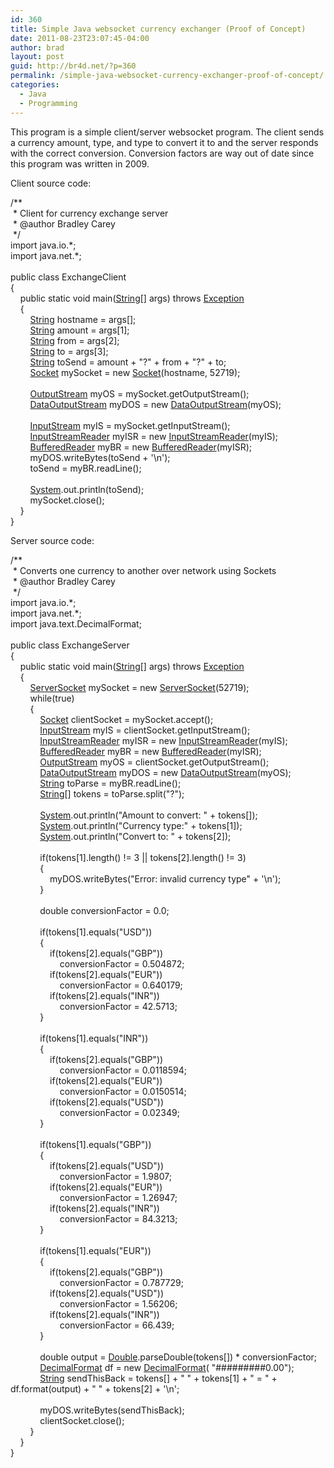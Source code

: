 ```yaml
---
id: 360
title: Simple Java websocket currency exchanger (Proof of Concept)
date: 2011-08-23T23:07:45-04:00
author: brad
layout: post
guid: http://br4d.net/?p=360
permalink: /simple-java-websocket-currency-exchanger-proof-of-concept/
categories:
  - Java
  - Programming
---
```

This program is a simple client/server websocket program. The client sends a currency amount, type, and type to convert it to and the server responds with the correct conversion. Conversion factors are way out of date since this program was written in 2009.

<!--more-->

Client source code:

<div class="codecolorer-container java default">
  <div class="java codecolorer">
    <span class="co3">/**<br /> &nbsp;* Client for currency exchange server<br /> &nbsp;* @author Bradley Carey<br /> &nbsp;*/</span><br /> <span class="kw1">import</span> <span class="co2">java.io.*</span><span class="sy0">;</span><br /> <span class="kw1">import</span> <span class="co2">java.net.*</span><span class="sy0">;</span><br /> &nbsp;<br /> <span class="kw1">public</span> <span class="kw1">class</span> ExchangeClient<br /> <span class="br0">&#123;</span><br /> &nbsp; &nbsp; <span class="kw1">public</span> <span class="kw1">static</span> <span class="kw4">void</span> main<span class="br0">&#40;</span><a href="http://www.google.com/search?hl=en&q=allinurl%3Adocs.oracle.com+javase+docs+api+string"><span class="kw3">String</span></a><span class="br0">&#91;</span><span class="br0">&#93;</span> args<span class="br0">&#41;</span> <span class="kw1">throws</span> <a href="http://www.google.com/search?hl=en&q=allinurl%3Adocs.oracle.com+javase+docs+api+exception"><span class="kw3">Exception</span></a><br /> &nbsp; &nbsp; <span class="br0">&#123;</span><br /> &nbsp; &nbsp; &nbsp; &nbsp; <a href="http://www.google.com/search?hl=en&q=allinurl%3Adocs.oracle.com+javase+docs+api+string"><span class="kw3">String</span></a> hostname <span class="sy0">=</span> args<span class="br0">&#91;</span><span class="nu0"></span><span class="br0">&#93;</span><span class="sy0">;</span><br /> &nbsp; &nbsp; &nbsp; &nbsp; <a href="http://www.google.com/search?hl=en&q=allinurl%3Adocs.oracle.com+javase+docs+api+string"><span class="kw3">String</span></a> amount <span class="sy0">=</span> args<span class="br0">&#91;</span><span class="nu0">1</span><span class="br0">&#93;</span><span class="sy0">;</span><br /> &nbsp; &nbsp; &nbsp; &nbsp; <a href="http://www.google.com/search?hl=en&q=allinurl%3Adocs.oracle.com+javase+docs+api+string"><span class="kw3">String</span></a> from <span class="sy0">=</span> args<span class="br0">&#91;</span><span class="nu0">2</span><span class="br0">&#93;</span><span class="sy0">;</span><br /> &nbsp; &nbsp; &nbsp; &nbsp; <a href="http://www.google.com/search?hl=en&q=allinurl%3Adocs.oracle.com+javase+docs+api+string"><span class="kw3">String</span></a> to <span class="sy0">=</span> args<span class="br0">&#91;</span><span class="nu0">3</span><span class="br0">&#93;</span><span class="sy0">;</span><br /> &nbsp; &nbsp; &nbsp; &nbsp; <a href="http://www.google.com/search?hl=en&q=allinurl%3Adocs.oracle.com+javase+docs+api+string"><span class="kw3">String</span></a> toSend <span class="sy0">=</span> amount <span class="sy0">+</span> <span class="st0">"?"</span> <span class="sy0">+</span> from <span class="sy0">+</span> <span class="st0">"?"</span> <span class="sy0">+</span> to<span class="sy0">;</span><br /> &nbsp; &nbsp; &nbsp; &nbsp; <a href="http://www.google.com/search?hl=en&q=allinurl%3Adocs.oracle.com+javase+docs+api+socket"><span class="kw3">Socket</span></a> mySocket <span class="sy0">=</span> <span class="kw1">new</span> <a href="http://www.google.com/search?hl=en&q=allinurl%3Adocs.oracle.com+javase+docs+api+socket"><span class="kw3">Socket</span></a><span class="br0">&#40;</span>hostname, <span class="nu0">52719</span><span class="br0">&#41;</span><span class="sy0">;</span><br /> &nbsp;<br /> &nbsp; &nbsp; &nbsp; &nbsp; <a href="http://www.google.com/search?hl=en&q=allinurl%3Adocs.oracle.com+javase+docs+api+outputstream"><span class="kw3">OutputStream</span></a> myOS <span class="sy0">=</span> mySocket.<span class="me1">getOutputStream</span><span class="br0">&#40;</span><span class="br0">&#41;</span><span class="sy0">;</span><br /> &nbsp; &nbsp; &nbsp; &nbsp; <a href="http://www.google.com/search?hl=en&q=allinurl%3Adocs.oracle.com+javase+docs+api+dataoutputstream"><span class="kw3">DataOutputStream</span></a> myDOS <span class="sy0">=</span> <span class="kw1">new</span> <a href="http://www.google.com/search?hl=en&q=allinurl%3Adocs.oracle.com+javase+docs+api+dataoutputstream"><span class="kw3">DataOutputStream</span></a><span class="br0">&#40;</span>myOS<span class="br0">&#41;</span><span class="sy0">;</span><br /> &nbsp;<br /> &nbsp; &nbsp; &nbsp; &nbsp; <a href="http://www.google.com/search?hl=en&q=allinurl%3Adocs.oracle.com+javase+docs+api+inputstream"><span class="kw3">InputStream</span></a> myIS <span class="sy0">=</span> mySocket.<span class="me1">getInputStream</span><span class="br0">&#40;</span><span class="br0">&#41;</span><span class="sy0">;</span><br /> &nbsp; &nbsp; &nbsp; &nbsp; <a href="http://www.google.com/search?hl=en&q=allinurl%3Adocs.oracle.com+javase+docs+api+inputstreamreader"><span class="kw3">InputStreamReader</span></a> myISR <span class="sy0">=</span> <span class="kw1">new</span> <a href="http://www.google.com/search?hl=en&q=allinurl%3Adocs.oracle.com+javase+docs+api+inputstreamreader"><span class="kw3">InputStreamReader</span></a><span class="br0">&#40;</span>myIS<span class="br0">&#41;</span><span class="sy0">;</span><br /> &nbsp; &nbsp; &nbsp; &nbsp; <a href="http://www.google.com/search?hl=en&q=allinurl%3Adocs.oracle.com+javase+docs+api+bufferedreader"><span class="kw3">BufferedReader</span></a> myBR <span class="sy0">=</span> <span class="kw1">new</span> <a href="http://www.google.com/search?hl=en&q=allinurl%3Adocs.oracle.com+javase+docs+api+bufferedreader"><span class="kw3">BufferedReader</span></a><span class="br0">&#40;</span>myISR<span class="br0">&#41;</span><span class="sy0">;</span><br /> &nbsp; &nbsp; &nbsp; &nbsp; myDOS.<span class="me1">writeBytes</span><span class="br0">&#40;</span>toSend <span class="sy0">+</span> <span class="st0">'<span class="es0">\n</span>'</span><span class="br0">&#41;</span><span class="sy0">;</span><br /> &nbsp; &nbsp; &nbsp; &nbsp; toSend <span class="sy0">=</span> myBR.<span class="me1">readLine</span><span class="br0">&#40;</span><span class="br0">&#41;</span><span class="sy0">;</span><br /> &nbsp;<br /> &nbsp; &nbsp; &nbsp; &nbsp; <a href="http://www.google.com/search?hl=en&q=allinurl%3Adocs.oracle.com+javase+docs+api+system"><span class="kw3">System</span></a>.<span class="me1">out</span>.<span class="me1">println</span><span class="br0">&#40;</span>toSend<span class="br0">&#41;</span><span class="sy0">;</span><br /> &nbsp; &nbsp; &nbsp; &nbsp; mySocket.<span class="me1">close</span><span class="br0">&#40;</span><span class="br0">&#41;</span><span class="sy0">;</span><br /> &nbsp; &nbsp; <span class="br0">&#125;</span><br /> <span class="br0">&#125;</span>
  </div>
</div>

Server source code:

<div class="codecolorer-container java default">
  <div class="java codecolorer">
    <span class="co3">/**<br /> &nbsp;* Converts one currency to another over network using Sockets<br /> &nbsp;* @author Bradley Carey<br /> &nbsp;*/</span><br /> <span class="kw1">import</span> <span class="co2">java.io.*</span><span class="sy0">;</span><br /> <span class="kw1">import</span> <span class="co2">java.net.*</span><span class="sy0">;</span><br /> <span class="kw1">import</span> <span class="co2">java.text.DecimalFormat</span><span class="sy0">;</span><br /> &nbsp;<br /> <span class="kw1">public</span> <span class="kw1">class</span> ExchangeServer<br /> <span class="br0">&#123;</span><br /> &nbsp; &nbsp; <span class="kw1">public</span> <span class="kw1">static</span> <span class="kw4">void</span> main<span class="br0">&#40;</span><a href="http://www.google.com/search?hl=en&q=allinurl%3Adocs.oracle.com+javase+docs+api+string"><span class="kw3">String</span></a><span class="br0">&#91;</span><span class="br0">&#93;</span> args<span class="br0">&#41;</span> <span class="kw1">throws</span> <a href="http://www.google.com/search?hl=en&q=allinurl%3Adocs.oracle.com+javase+docs+api+exception"><span class="kw3">Exception</span></a><br /> &nbsp; &nbsp; <span class="br0">&#123;</span><br /> &nbsp; &nbsp; &nbsp; &nbsp; <a href="http://www.google.com/search?hl=en&q=allinurl%3Adocs.oracle.com+javase+docs+api+serversocket"><span class="kw3">ServerSocket</span></a> mySocket <span class="sy0">=</span> <span class="kw1">new</span> <a href="http://www.google.com/search?hl=en&q=allinurl%3Adocs.oracle.com+javase+docs+api+serversocket"><span class="kw3">ServerSocket</span></a><span class="br0">&#40;</span><span class="nu0">52719</span><span class="br0">&#41;</span><span class="sy0">;</span><br /> &nbsp; &nbsp; &nbsp; &nbsp; <span class="kw1">while</span><span class="br0">&#40;</span><span class="kw2">true</span><span class="br0">&#41;</span><br /> &nbsp; &nbsp; &nbsp; &nbsp; <span class="br0">&#123;</span><br /> &nbsp; &nbsp; &nbsp; &nbsp; &nbsp; &nbsp; <a href="http://www.google.com/search?hl=en&q=allinurl%3Adocs.oracle.com+javase+docs+api+socket"><span class="kw3">Socket</span></a> clientSocket <span class="sy0">=</span> mySocket.<span class="me1">accept</span><span class="br0">&#40;</span><span class="br0">&#41;</span><span class="sy0">;</span><br /> &nbsp; &nbsp; &nbsp; &nbsp; &nbsp; &nbsp; <a href="http://www.google.com/search?hl=en&q=allinurl%3Adocs.oracle.com+javase+docs+api+inputstream"><span class="kw3">InputStream</span></a> myIS <span class="sy0">=</span> clientSocket.<span class="me1">getInputStream</span><span class="br0">&#40;</span><span class="br0">&#41;</span><span class="sy0">;</span><br /> &nbsp; &nbsp; &nbsp; &nbsp; &nbsp; &nbsp; <a href="http://www.google.com/search?hl=en&q=allinurl%3Adocs.oracle.com+javase+docs+api+inputstreamreader"><span class="kw3">InputStreamReader</span></a> myISR <span class="sy0">=</span> <span class="kw1">new</span> <a href="http://www.google.com/search?hl=en&q=allinurl%3Adocs.oracle.com+javase+docs+api+inputstreamreader"><span class="kw3">InputStreamReader</span></a><span class="br0">&#40;</span>myIS<span class="br0">&#41;</span><span class="sy0">;</span><br /> &nbsp; &nbsp; &nbsp; &nbsp; &nbsp; &nbsp; <a href="http://www.google.com/search?hl=en&q=allinurl%3Adocs.oracle.com+javase+docs+api+bufferedreader"><span class="kw3">BufferedReader</span></a> myBR <span class="sy0">=</span> <span class="kw1">new</span> <a href="http://www.google.com/search?hl=en&q=allinurl%3Adocs.oracle.com+javase+docs+api+bufferedreader"><span class="kw3">BufferedReader</span></a><span class="br0">&#40;</span>myISR<span class="br0">&#41;</span><span class="sy0">;</span><br /> &nbsp; &nbsp; &nbsp; &nbsp; &nbsp; &nbsp; <a href="http://www.google.com/search?hl=en&q=allinurl%3Adocs.oracle.com+javase+docs+api+outputstream"><span class="kw3">OutputStream</span></a> myOS <span class="sy0">=</span> clientSocket.<span class="me1">getOutputStream</span><span class="br0">&#40;</span><span class="br0">&#41;</span><span class="sy0">;</span><br /> &nbsp; &nbsp; &nbsp; &nbsp; &nbsp; &nbsp; <a href="http://www.google.com/search?hl=en&q=allinurl%3Adocs.oracle.com+javase+docs+api+dataoutputstream"><span class="kw3">DataOutputStream</span></a> myDOS <span class="sy0">=</span> <span class="kw1">new</span> <a href="http://www.google.com/search?hl=en&q=allinurl%3Adocs.oracle.com+javase+docs+api+dataoutputstream"><span class="kw3">DataOutputStream</span></a><span class="br0">&#40;</span>myOS<span class="br0">&#41;</span><span class="sy0">;</span><br /> &nbsp; &nbsp; &nbsp; &nbsp; &nbsp; &nbsp; <a href="http://www.google.com/search?hl=en&q=allinurl%3Adocs.oracle.com+javase+docs+api+string"><span class="kw3">String</span></a> toParse <span class="sy0">=</span> myBR.<span class="me1">readLine</span><span class="br0">&#40;</span><span class="br0">&#41;</span><span class="sy0">;</span><br /> &nbsp; &nbsp; &nbsp; &nbsp; &nbsp; &nbsp; <a href="http://www.google.com/search?hl=en&q=allinurl%3Adocs.oracle.com+javase+docs+api+string"><span class="kw3">String</span></a><span class="br0">&#91;</span><span class="br0">&#93;</span> tokens <span class="sy0">=</span> toParse.<span class="me1">split</span><span class="br0">&#40;</span><span class="st0">"?"</span><span class="br0">&#41;</span><span class="sy0">;</span><br /> &nbsp;<br /> &nbsp; &nbsp; &nbsp; &nbsp; &nbsp; &nbsp; <a href="http://www.google.com/search?hl=en&q=allinurl%3Adocs.oracle.com+javase+docs+api+system"><span class="kw3">System</span></a>.<span class="me1">out</span>.<span class="me1">println</span><span class="br0">&#40;</span><span class="st0">"Amount to convert: "</span> <span class="sy0">+</span> tokens<span class="br0">&#91;</span><span class="nu0"></span><span class="br0">&#93;</span><span class="br0">&#41;</span><span class="sy0">;</span><br /> &nbsp; &nbsp; &nbsp; &nbsp; &nbsp; &nbsp; <a href="http://www.google.com/search?hl=en&q=allinurl%3Adocs.oracle.com+javase+docs+api+system"><span class="kw3">System</span></a>.<span class="me1">out</span>.<span class="me1">println</span><span class="br0">&#40;</span><span class="st0">"Currency type:"</span> <span class="sy0">+</span> tokens<span class="br0">&#91;</span><span class="nu0">1</span><span class="br0">&#93;</span><span class="br0">&#41;</span><span class="sy0">;</span><br /> &nbsp; &nbsp; &nbsp; &nbsp; &nbsp; &nbsp; <a href="http://www.google.com/search?hl=en&q=allinurl%3Adocs.oracle.com+javase+docs+api+system"><span class="kw3">System</span></a>.<span class="me1">out</span>.<span class="me1">println</span><span class="br0">&#40;</span><span class="st0">"Convert to: "</span> <span class="sy0">+</span> tokens<span class="br0">&#91;</span><span class="nu0">2</span><span class="br0">&#93;</span><span class="br0">&#41;</span><span class="sy0">;</span><br /> &nbsp;<br /> &nbsp; &nbsp; &nbsp; &nbsp; &nbsp; &nbsp; <span class="kw1">if</span><span class="br0">&#40;</span>tokens<span class="br0">&#91;</span><span class="nu0">1</span><span class="br0">&#93;</span>.<span class="me1">length</span><span class="br0">&#40;</span><span class="br0">&#41;</span> <span class="sy0">!=</span> <span class="nu0">3</span> <span class="sy0">||</span> tokens<span class="br0">&#91;</span><span class="nu0">2</span><span class="br0">&#93;</span>.<span class="me1">length</span><span class="br0">&#40;</span><span class="br0">&#41;</span> <span class="sy0">!=</span> <span class="nu0">3</span><span class="br0">&#41;</span><br /> &nbsp; &nbsp; &nbsp; &nbsp; &nbsp; &nbsp; <span class="br0">&#123;</span><br /> &nbsp; &nbsp; &nbsp; &nbsp; &nbsp; &nbsp; &nbsp; &nbsp; myDOS.<span class="me1">writeBytes</span><span class="br0">&#40;</span><span class="st0">"Error: invalid currency type"</span> <span class="sy0">+</span> <span class="st0">'<span class="es0">\n</span>'</span><span class="br0">&#41;</span><span class="sy0">;</span><br /> &nbsp; &nbsp; &nbsp; &nbsp; &nbsp; &nbsp; <span class="br0">&#125;</span><br /> &nbsp;<br /> &nbsp; &nbsp; &nbsp; &nbsp; &nbsp; &nbsp; <span class="kw4">double</span> conversionFactor <span class="sy0">=</span> <span class="nu0">0.0</span><span class="sy0">;</span><br /> &nbsp;<br /> &nbsp; &nbsp; &nbsp; &nbsp; &nbsp; &nbsp; <span class="kw1">if</span><span class="br0">&#40;</span>tokens<span class="br0">&#91;</span><span class="nu0">1</span><span class="br0">&#93;</span>.<span class="me1">equals</span><span class="br0">&#40;</span><span class="st0">"USD"</span><span class="br0">&#41;</span><span class="br0">&#41;</span><br /> &nbsp; &nbsp; &nbsp; &nbsp; &nbsp; &nbsp; <span class="br0">&#123;</span><br /> &nbsp; &nbsp; &nbsp; &nbsp; &nbsp; &nbsp; &nbsp; &nbsp; <span class="kw1">if</span><span class="br0">&#40;</span>tokens<span class="br0">&#91;</span><span class="nu0">2</span><span class="br0">&#93;</span>.<span class="me1">equals</span><span class="br0">&#40;</span><span class="st0">"GBP"</span><span class="br0">&#41;</span><span class="br0">&#41;</span><br /> &nbsp; &nbsp; &nbsp; &nbsp; &nbsp; &nbsp; &nbsp; &nbsp; &nbsp; &nbsp; conversionFactor <span class="sy0">=</span> <span class="nu0">0.504872</span><span class="sy0">;</span><br /> &nbsp; &nbsp; &nbsp; &nbsp; &nbsp; &nbsp; &nbsp; &nbsp; <span class="kw1">if</span><span class="br0">&#40;</span>tokens<span class="br0">&#91;</span><span class="nu0">2</span><span class="br0">&#93;</span>.<span class="me1">equals</span><span class="br0">&#40;</span><span class="st0">"EUR"</span><span class="br0">&#41;</span><span class="br0">&#41;</span><br /> &nbsp; &nbsp; &nbsp; &nbsp; &nbsp; &nbsp; &nbsp; &nbsp; &nbsp; &nbsp; conversionFactor <span class="sy0">=</span> <span class="nu0">0.640179</span><span class="sy0">;</span><br /> &nbsp; &nbsp; &nbsp; &nbsp; &nbsp; &nbsp; &nbsp; &nbsp; <span class="kw1">if</span><span class="br0">&#40;</span>tokens<span class="br0">&#91;</span><span class="nu0">2</span><span class="br0">&#93;</span>.<span class="me1">equals</span><span class="br0">&#40;</span><span class="st0">"INR"</span><span class="br0">&#41;</span><span class="br0">&#41;</span><br /> &nbsp; &nbsp; &nbsp; &nbsp; &nbsp; &nbsp; &nbsp; &nbsp; &nbsp; &nbsp; conversionFactor <span class="sy0">=</span> <span class="nu0">42.5713</span><span class="sy0">;</span><br /> &nbsp; &nbsp; &nbsp; &nbsp; &nbsp; &nbsp; <span class="br0">&#125;</span><br /> &nbsp;<br /> &nbsp; &nbsp; &nbsp; &nbsp; &nbsp; &nbsp; <span class="kw1">if</span><span class="br0">&#40;</span>tokens<span class="br0">&#91;</span><span class="nu0">1</span><span class="br0">&#93;</span>.<span class="me1">equals</span><span class="br0">&#40;</span><span class="st0">"INR"</span><span class="br0">&#41;</span><span class="br0">&#41;</span><br /> &nbsp; &nbsp; &nbsp; &nbsp; &nbsp; &nbsp; <span class="br0">&#123;</span><br /> &nbsp; &nbsp; &nbsp; &nbsp; &nbsp; &nbsp; &nbsp; &nbsp; <span class="kw1">if</span><span class="br0">&#40;</span>tokens<span class="br0">&#91;</span><span class="nu0">2</span><span class="br0">&#93;</span>.<span class="me1">equals</span><span class="br0">&#40;</span><span class="st0">"GBP"</span><span class="br0">&#41;</span><span class="br0">&#41;</span><br /> &nbsp; &nbsp; &nbsp; &nbsp; &nbsp; &nbsp; &nbsp; &nbsp; &nbsp; &nbsp; conversionFactor <span class="sy0">=</span> <span class="nu0">0.0118594</span><span class="sy0">;</span><br /> &nbsp; &nbsp; &nbsp; &nbsp; &nbsp; &nbsp; &nbsp; &nbsp; <span class="kw1">if</span><span class="br0">&#40;</span>tokens<span class="br0">&#91;</span><span class="nu0">2</span><span class="br0">&#93;</span>.<span class="me1">equals</span><span class="br0">&#40;</span><span class="st0">"EUR"</span><span class="br0">&#41;</span><span class="br0">&#41;</span><br /> &nbsp; &nbsp; &nbsp; &nbsp; &nbsp; &nbsp; &nbsp; &nbsp; &nbsp; &nbsp; conversionFactor <span class="sy0">=</span> <span class="nu0">0.0150514</span><span class="sy0">;</span><br /> &nbsp; &nbsp; &nbsp; &nbsp; &nbsp; &nbsp; &nbsp; &nbsp; <span class="kw1">if</span><span class="br0">&#40;</span>tokens<span class="br0">&#91;</span><span class="nu0">2</span><span class="br0">&#93;</span>.<span class="me1">equals</span><span class="br0">&#40;</span><span class="st0">"USD"</span><span class="br0">&#41;</span><span class="br0">&#41;</span><br /> &nbsp; &nbsp; &nbsp; &nbsp; &nbsp; &nbsp; &nbsp; &nbsp; &nbsp; &nbsp; conversionFactor <span class="sy0">=</span> <span class="nu0">0.02349</span><span class="sy0">;</span><br /> &nbsp; &nbsp; &nbsp; &nbsp; &nbsp; &nbsp; <span class="br0">&#125;</span><br /> &nbsp;<br /> &nbsp; &nbsp; &nbsp; &nbsp; &nbsp; &nbsp; <span class="kw1">if</span><span class="br0">&#40;</span>tokens<span class="br0">&#91;</span><span class="nu0">1</span><span class="br0">&#93;</span>.<span class="me1">equals</span><span class="br0">&#40;</span><span class="st0">"GBP"</span><span class="br0">&#41;</span><span class="br0">&#41;</span><br /> &nbsp; &nbsp; &nbsp; &nbsp; &nbsp; &nbsp; <span class="br0">&#123;</span><br /> &nbsp; &nbsp; &nbsp; &nbsp; &nbsp; &nbsp; &nbsp; &nbsp; <span class="kw1">if</span><span class="br0">&#40;</span>tokens<span class="br0">&#91;</span><span class="nu0">2</span><span class="br0">&#93;</span>.<span class="me1">equals</span><span class="br0">&#40;</span><span class="st0">"USD"</span><span class="br0">&#41;</span><span class="br0">&#41;</span><br /> &nbsp; &nbsp; &nbsp; &nbsp; &nbsp; &nbsp; &nbsp; &nbsp; &nbsp; &nbsp; conversionFactor <span class="sy0">=</span> <span class="nu0">1.9807</span><span class="sy0">;</span><br /> &nbsp; &nbsp; &nbsp; &nbsp; &nbsp; &nbsp; &nbsp; &nbsp; <span class="kw1">if</span><span class="br0">&#40;</span>tokens<span class="br0">&#91;</span><span class="nu0">2</span><span class="br0">&#93;</span>.<span class="me1">equals</span><span class="br0">&#40;</span><span class="st0">"EUR"</span><span class="br0">&#41;</span><span class="br0">&#41;</span><br /> &nbsp; &nbsp; &nbsp; &nbsp; &nbsp; &nbsp; &nbsp; &nbsp; &nbsp; &nbsp; conversionFactor <span class="sy0">=</span> <span class="nu0">1.26947</span><span class="sy0">;</span><br /> &nbsp; &nbsp; &nbsp; &nbsp; &nbsp; &nbsp; &nbsp; &nbsp; <span class="kw1">if</span><span class="br0">&#40;</span>tokens<span class="br0">&#91;</span><span class="nu0">2</span><span class="br0">&#93;</span>.<span class="me1">equals</span><span class="br0">&#40;</span><span class="st0">"INR"</span><span class="br0">&#41;</span><span class="br0">&#41;</span><br /> &nbsp; &nbsp; &nbsp; &nbsp; &nbsp; &nbsp; &nbsp; &nbsp; &nbsp; &nbsp; conversionFactor <span class="sy0">=</span> <span class="nu0">84.3213</span><span class="sy0">;</span><br /> &nbsp; &nbsp; &nbsp; &nbsp; &nbsp; &nbsp; <span class="br0">&#125;</span><br /> &nbsp;<br /> &nbsp; &nbsp; &nbsp; &nbsp; &nbsp; &nbsp; <span class="kw1">if</span><span class="br0">&#40;</span>tokens<span class="br0">&#91;</span><span class="nu0">1</span><span class="br0">&#93;</span>.<span class="me1">equals</span><span class="br0">&#40;</span><span class="st0">"EUR"</span><span class="br0">&#41;</span><span class="br0">&#41;</span><br /> &nbsp; &nbsp; &nbsp; &nbsp; &nbsp; &nbsp; <span class="br0">&#123;</span><br /> &nbsp; &nbsp; &nbsp; &nbsp; &nbsp; &nbsp; &nbsp; &nbsp; <span class="kw1">if</span><span class="br0">&#40;</span>tokens<span class="br0">&#91;</span><span class="nu0">2</span><span class="br0">&#93;</span>.<span class="me1">equals</span><span class="br0">&#40;</span><span class="st0">"GBP"</span><span class="br0">&#41;</span><span class="br0">&#41;</span><br /> &nbsp; &nbsp; &nbsp; &nbsp; &nbsp; &nbsp; &nbsp; &nbsp; &nbsp; &nbsp; conversionFactor <span class="sy0">=</span> <span class="nu0">0.787729</span><span class="sy0">;</span><br /> &nbsp; &nbsp; &nbsp; &nbsp; &nbsp; &nbsp; &nbsp; &nbsp; <span class="kw1">if</span><span class="br0">&#40;</span>tokens<span class="br0">&#91;</span><span class="nu0">2</span><span class="br0">&#93;</span>.<span class="me1">equals</span><span class="br0">&#40;</span><span class="st0">"USD"</span><span class="br0">&#41;</span><span class="br0">&#41;</span><br /> &nbsp; &nbsp; &nbsp; &nbsp; &nbsp; &nbsp; &nbsp; &nbsp; &nbsp; &nbsp; conversionFactor <span class="sy0">=</span> <span class="nu0">1.56206</span><span class="sy0">;</span><br /> &nbsp; &nbsp; &nbsp; &nbsp; &nbsp; &nbsp; &nbsp; &nbsp; <span class="kw1">if</span><span class="br0">&#40;</span>tokens<span class="br0">&#91;</span><span class="nu0">2</span><span class="br0">&#93;</span>.<span class="me1">equals</span><span class="br0">&#40;</span><span class="st0">"INR"</span><span class="br0">&#41;</span><span class="br0">&#41;</span><br /> &nbsp; &nbsp; &nbsp; &nbsp; &nbsp; &nbsp; &nbsp; &nbsp; &nbsp; &nbsp; conversionFactor <span class="sy0">=</span> <span class="nu0">66.439</span><span class="sy0">;</span><br /> &nbsp; &nbsp; &nbsp; &nbsp; &nbsp; &nbsp; <span class="br0">&#125;</span><br /> &nbsp;<br /> &nbsp; &nbsp; &nbsp; &nbsp; &nbsp; &nbsp; <span class="kw4">double</span> output <span class="sy0">=</span> <a href="http://www.google.com/search?hl=en&q=allinurl%3Adocs.oracle.com+javase+docs+api+double"><span class="kw3">Double</span></a>.<span class="me1">parseDouble</span><span class="br0">&#40;</span>tokens<span class="br0">&#91;</span><span class="nu0"></span><span class="br0">&#93;</span><span class="br0">&#41;</span> <span class="sy0">*</span> conversionFactor<span class="sy0">;</span><br /> &nbsp; &nbsp; &nbsp; &nbsp; &nbsp; &nbsp; <a href="http://www.google.com/search?hl=en&q=allinurl%3Adocs.oracle.com+javase+docs+api+decimalformat"><span class="kw3">DecimalFormat</span></a> df <span class="sy0">=</span> <span class="kw1">new</span> <a href="http://www.google.com/search?hl=en&q=allinurl%3Adocs.oracle.com+javase+docs+api+decimalformat"><span class="kw3">DecimalFormat</span></a><span class="br0">&#40;</span> <span class="st0">"#########0.00"</span><span class="br0">&#41;</span><span class="sy0">;</span><br /> &nbsp; &nbsp; &nbsp; &nbsp; &nbsp; &nbsp; <a href="http://www.google.com/search?hl=en&q=allinurl%3Adocs.oracle.com+javase+docs+api+string"><span class="kw3">String</span></a> sendThisBack <span class="sy0">=</span> tokens<span class="br0">&#91;</span><span class="nu0"></span><span class="br0">&#93;</span> <span class="sy0">+</span> <span class="st0">" "</span> <span class="sy0">+</span> tokens<span class="br0">&#91;</span><span class="nu0">1</span><span class="br0">&#93;</span> <span class="sy0">+</span> <span class="st0">" = "</span> <span class="sy0">+</span> df.<span class="me1">format</span><span class="br0">&#40;</span>output<span class="br0">&#41;</span> <span class="sy0">+</span> <span class="st0">" "</span> <span class="sy0">+</span> tokens<span class="br0">&#91;</span><span class="nu0">2</span><span class="br0">&#93;</span> <span class="sy0">+</span> <span class="st0">'<span class="es0">\n</span>'</span><span class="sy0">;</span><br /> &nbsp;<br /> &nbsp; &nbsp; &nbsp; &nbsp; &nbsp; &nbsp; myDOS.<span class="me1">writeBytes</span><span class="br0">&#40;</span>sendThisBack<span class="br0">&#41;</span><span class="sy0">;</span><br /> &nbsp; &nbsp; &nbsp; &nbsp; &nbsp; &nbsp; clientSocket.<span class="me1">close</span><span class="br0">&#40;</span><span class="br0">&#41;</span><span class="sy0">;</span><br /> &nbsp; &nbsp; &nbsp; &nbsp; <span class="br0">&#125;</span><br /> &nbsp; &nbsp; <span class="br0">&#125;</span><br /> <span class="br0">&#125;</span>
  </div>
</div>
